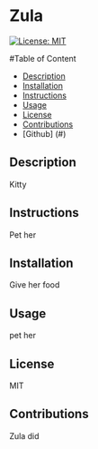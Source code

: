 # Zula

  [![License: MIT](https://img.shields.io/badge/License-MIT-yellow.svg)](https://opensource.org/licenses/MIT)

  #Table of Content
  - [Description](#Description)
  - [Installation](#Installation)
  - [Instructions](#Instructions)
  - [Usage](#Usage)
  - [License](#License)
  - [Contributions](#Contributions)
  - [Github] (#)
 
## Description
Kitty

## Instructions
Pet her

## Installation
Give her food

## Usage
pet her

## License
MIT

## Contributions
Zula did
 